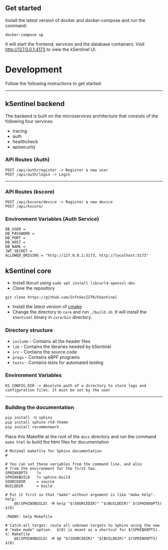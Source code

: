 ## Get started

Install the latest version of docker and docker-compose and run the command:
```
docker-compose up
```
It will start the frontend, services and the database containers. Visit http://127.0.0.1:4173 to view the kSentinel UI.

# Development
Follow the following instructions to get started:

<hr>

## kSentinel backend
The backend is built on the microservices architecture that consists of the following four services:
- tracing
- auth
- healthcheck
- apisecurity

### API Routes (Auth)
```
POST /api/auth/register -> Register a new user
POST /api/auth/login -> Login
```
<hr>

### API Routes (kscore)
```
POST /api/kscore/device -> Register a new device
POST /api/kscore/
```

### Environment Variables (Auth Service)
```
DB_USER = 
DB_PASSWORD = 
DB_PORT = 
DB_HOST = 
DB_NAME = 
JWT_SECRET = 
ALLOWED_ORIGINS = "http://127.0.0.1:5173, http://localhost:5173"
```
## kSentinel core
- Install libcurl using `sudo apt install libcurl4-openssl-dev`
- Clone the repository 
```
git clone https://github.com/InfoSecIITR/kSentinel
```
- Install the latest version of [cmake](https://cmake.org/)
- Change the directory to `core` and run `./build.sh`. It will install the `kSentinel` binary in `core/bin` directory.

### Directory structure
- `include` - Contains all the header files
- `lib` - Contains the libraries needed by kSentinel
- `src` - Contains the source code
- `progs` - Contains eBPF programs
- `tests` - Contains tests for automated testing

### Environment Variables
```
KS_CONFIG_DIR -> Absolute path of a directory to store logs and configuration files. It must be set by the user
```

<hr>


### Building the documentation
```py
pip install -U sphinx
pip install sphinx-rtd-theme
pip install recommonmark
```
Place this Makefile at the root of the `docs` directory and run the command `make html` to build the html files for documentation
```
# Minimal makefile for Sphinx documentation
#

# You can set these variables from the command line, and also
# from the environment for the first two.
SPHINXOPTS    ?=
SPHINXBUILD   ?= sphinx-build
SOURCEDIR     = source
BUILDDIR      = build

# Put it first so that "make" without argument is like "make help".
help:
	@$(SPHINXBUILD) -M help "$(SOURCEDIR)" "$(BUILDDIR)" $(SPHINXOPTS) $(O)

.PHONY: help Makefile

# Catch-all target: route all unknown targets to Sphinx using the new
# "make mode" option.  $(O) is meant as a shortcut for $(SPHINXOPTS).
%: Makefile
	@$(SPHINXBUILD) -M $@ "$(SOURCEDIR)" "$(BUILDDIR)" $(SPHINXOPTS) $(O)

```
